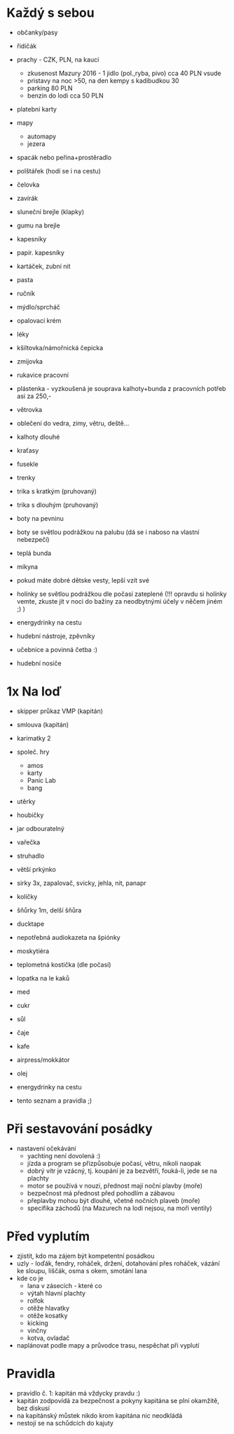 Každý s sebou
=============

* občanky/pasy
* řidičák
* prachy - CZK, PLN, na kauci
  * zkusenost Mazury 2016 - 1 jidlo (pol.,ryba, pivo) cca 40 PLN vsude
  * pristavy na noc >50, na den kempy s kadibudkou 30
  * parking 80 PLN
  * benzin do lodi cca 50 PLN
* platební karty
* mapy
  * automapy
  * jezera

* spacák nebo peřina+prostěradlo
* polštářek (hodí se i na cestu)
* čelovka
* zavírák
* sluneční brejle (klapky)
* gumu na brejle

* kapesníky
* papír. kapesníky
* kartáček, zubní nit
* pasta
* ručník
* mýdlo/sprcháč
* opalovací krém
* léky

* kšiltovka/námořnická čepicka
* zmijovka
* rukavice pracovní
* plástenka - vyzkoušená je souprava kalhoty+bunda z pracovních potřeb asi za 250,-
* větrovka
* oblečení do vedra, zimy, větru, deště...
* kalhoty dlouhé
* kraťasy
* fusekle
* trenky
* trika s kratkým (pruhovaný)
* trika s dlouhým (pruhovaný)
* boty na pevninu
* boty se světlou podrážkou na palubu (dá se i naboso na vlastní nebezpečí)
* teplá bunda
* mikyna
* pokud máte dobré dětske vesty, lepší vzít své
* holínky se světlou podrážkou dle počasí zateplené
  (!!! opravdu si holínky vemte, zkuste jít v noci do bažiny za neodbytnými účely v něčem jiném ;) )

* energydrinky na cestu

* hudební nástroje, zpěvníky
* učebnice a povinná četba :)
* hudební nosiče

1x Na loď
=========

* skipper průkaz VMP (kapitán)
* smlouva (kapitán)
* karimatky 2
* společ. hry
  * amos
  * karty
  * Panic Lab
  * bang
* utěrky
* houbičky
* jar odbouratelný
* vařečka
* struhadlo
* větší prkýnko
* sirky 3x, zapalovač, svicky, jehla, nit, panapr
* kolíčky
* šňůrky 1m, delší šňůra
* ducktape
* nepotřebná audiokazeta na špiónky
* moskytiéra
* teplometná kostička (dle počasí)
* lopatka na le kaků

* med
* cukr
* sůl
* čaje
* kafe
* airpress/mokkátor
* olej
* energydrinky na cestu

* tento seznam a pravidla ;)

Při sestavování posádky
=======================

* nastavení očekávání
  * yachting není dovolená :)
  * jízda a program se přizpůsobuje počasí, větru, nikoli naopak
  * dobrý vítr je vzácný, tj. koupání je za bezvětří, fouká-li, jede se na plachty
  * motor se používá v nouzi, přednost mají noční plavby (moře)
  * bezpečnost má přednost před pohodlím a zábavou
  * přeplavby mohou být dlouhé, včetně nočních plaveb (moře)
  * specifika záchodů (na Mazurech na lodi nejsou, na moři ventily)

Před vyplutím
=============

* zjistit, kdo ma zájem být kompetentní posádkou
* uzly - loďák, fendry, roháček, držení, dotahování přes roháček, vázání ke sloupu, liščák, osma s okem, smotání lana
* kde co je
  * lana v zásecích - které co
  * výtah hlavní plachty
  * rolfok
  * otěže hlavatky
  * otěže kosatky
  * kicking
  * vinčny
  * kotva, ovladač
* naplánovat podle mapy a průvodce trasu, nespěchat při vyplutí

Pravidla
========

* pravidlo č. 1: kapitán má vždycky pravdu :)
* kapitán zodpovídá za bezpečnost a pokyny kapitána se plní okamžitě, bez diskusí
* na kapitánský můstek nikdo krom kapitána nic neodkládá
* nestojí se na schůdcích do kajuty
